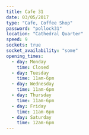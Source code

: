 ```yaml
---
title: Cafe 31
date: 03/05/2017
type: "Cafe, Coffee Shop"
password: "pollock31"
location: "Cathedral Quarter"
speed: 9
sockets: true
socket_availability: "some"
opening_times:
  - day: Monday
    time: Closed
  - day: Tuesday
    time: 11am-6pm
  - day: Wednesday
    time: 11am-6pm
  - day: Thursday
    time: 11am-6pm
  - day: Friday
    time: 11am-6pm
  - day: Saturday
    time: 12am-6pm
---
```

